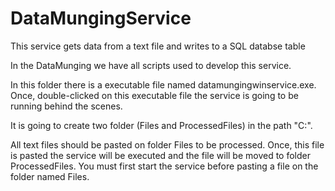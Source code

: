 # DataMungingService
This service gets data from a text file and writes to a SQL databse table 

In the DataMunging we have all scripts used to develop this service.

In this folder there is a executable file named datamungingwinservice.exe.
Once, double-clicked on this executable file the service is going to be running behind the scenes.

It is going to create two folder (Files and ProcessedFiles) in the path "C:\".

All text files should be pasted on folder Files to be processed. Once, this file is pasted 
the service will be executed and the file will be moved to folder ProcessedFiles. 
You must first start the service before pasting a file on the folder named Files.
